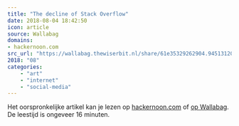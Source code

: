 ```yaml
---
title: "The decline of Stack Overflow"
date: 2018-08-04 18:42:50
icon: article
source: Wallabag
domains:
- hackernoon.com
src_url: "https://wallabag.thewiserbit.nl/share/61e35329262904.94513120"
2018: "08"
categories:
    - "art"
    - "internet"
    - "social-media"
---
```

Het oorspronkelijke artikel kan je lezen op [hackernoon.com](https://hackernoon.com/the-decline-of-stack-overflow-7cb69faa575d?gi=6a7f18aabe8) of [op Wallabag](https://wallabag.thewiserbit.nl/share/61e35329262904.94513120). De leestijd is ongeveer 16 minuten.